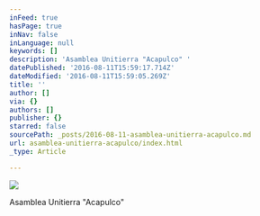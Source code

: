 ```yaml
---
inFeed: true
hasPage: true
inNav: false
inLanguage: null
keywords: []
description: 'Asamblea Unitierra "Acapulco" '
datePublished: '2016-08-11T15:59:17.714Z'
dateModified: '2016-08-11T15:59:05.269Z'
title: ''
author: []
via: {}
authors: []
publisher: {}
starred: false
sourcePath: _posts/2016-08-11-asamblea-unitierra-acapulco.md
url: asamblea-unitierra-acapulco/index.html
_type: Article

---
```

![](https://the-grid-user-content.s3-us-west-2.amazonaws.com/c3fc7563-4e60-44fa-92d2-50f0ada9d955.jpg)

Asamblea Unitierra "Acapulco"